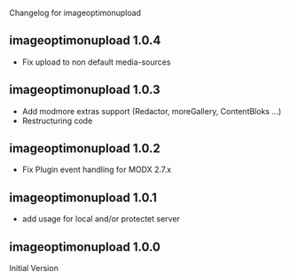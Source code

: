 Changelog for imageoptimonupload

imageoptimonupload 1.0.4
---------------------------------
+ Fix upload to non default media-sources


imageoptimonupload 1.0.3
---------------------------------
+ Add modmore extras support (Redactor, moreGallery, ContentBloks ...)
+ Restructuring code


imageoptimonupload 1.0.2
---------------------------------
+ Fix Plugin event handling for MODX 2.7.x


imageoptimonupload 1.0.1
---------------------------------
+ add usage for local and/or protectet server


imageoptimonupload 1.0.0
---------------------------------
Initial Version